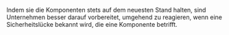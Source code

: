 Indem sie die Komponenten stets auf dem neuesten Stand halten, sind Unternehmen besser darauf vorbereitet, umgehend zu reagieren, wenn eine Sicherheitslücke bekannt wird, die eine Komponente betrifft.